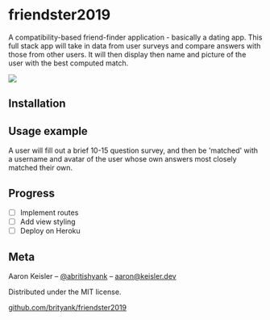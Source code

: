 # friendster2019

A compatibility-based friend-finder application - basically a dating app. This full stack app will take in data from user surveys and compare answers with those from other users. It will then display then name and picture of the user with the best computed match.

![](media/#)

## Installation

## Usage example

A user will fill out a brief 10-15 question survey, and then be 'matched' with a username and avatar of the user whose own answers most closely matched their own.

## Progress

- [ ] Implement routes
- [ ] Add view styling
- [ ] Deploy on Heroku

## Meta

Aaron Keisler – [@abritishyank](https://twitter.com/abritishyank) – aaron@keisler.dev

Distributed under the MIT license.

[github.com/brityank/friendster2019](https://github.com/brityank/friendster2019)